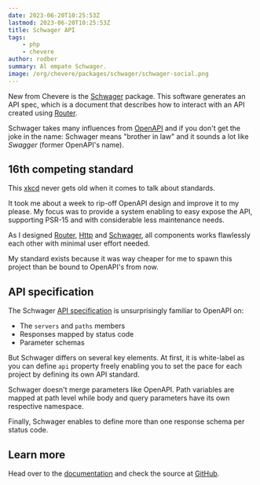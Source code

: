 ```yaml
---
date: 2023-06-20T10:25:53Z
lastmod: 2023-06-20T10:25:53Z
title: Schwager API
tags:
    - php
    - chevere
author: rodber
summary: Al empate Schwager.
image: /org/chevere/packages/schwager/schwager-social.png
---
```


New from Chevere is the [Schwager](https://chevere.org/packages/schwager) package. This software generates an API spec, which is a document that describes how to interact with an API created using [Router](https://chevere.org/packages/router).

Schwager takes many influences from [OpenAPI](https://www.openapis.org) and if you don't get the joke in the name: Schwager means "brother in law" and it sounds a lot like *Swagger* (former OpenAPI's name).

## 16th competing standard

This [xkcd](https://xkcd.com/927/) never gets old when it comes to talk about standards.

It took me about a week to rip-off OpenAPI design and improve it to my please. My focus was to provide a system enabling to easy expose the API, supporting PSR-15 and with considerable less maintenance needs.

As I designed [Router](https://chevere.org/packages/router), [Http](https://chevere.org/packages/http) and [Schwager](https://chevere.org/packages/schwager), all components works flawlessly each other with minimal user effort needed.

My standard exists because it was way cheaper for me to spawn this project than be bound to OpenAPI's from now.

## API specification

The Schwager [API specification](https://chevere.org/packages/schwager.html#specification) is unsurprisingly familiar to OpenAPI on:

* The `servers` and `paths` members
* Responses mapped by status code
* Parameter schemas

But Schwager differs on several key elements. At first, it is white-label as you can define `api` property freely enabling you to set the pace for each project by defining its own API standard.

Schwager doesn't merge parameters like OpenAPI. Path variables are mapped at path level while body and query parameters have its own respective namespace.

Finally, Schwager enables to define more than one response schema per status code.

## Learn more

Head over to the [documentation](https://chevere.org/packages/schwager) and check the source at [GitHub](https://github.com/chevere/schwager).
